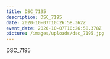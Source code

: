 ```yaml
---
title: DSC_7195
description: DSC_7195
date: 2020-10-07T10:26:58.362Z
event_date: 2020-10-07T10:26:58.378Z
picture: /images/uploads/dsc_7195.jpg
---
```

DSC_7195